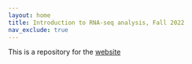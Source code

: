 ```yaml
---
layout: home
title: Introduction to RNA-seq analysis, Fall 2022
nav_exclude: true
---
```


This is a repository for the [website](https://aakrosh.github.io/rna_seq_lesson/)


